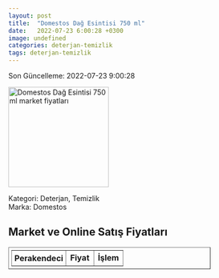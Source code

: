 ```yaml
---
layout: post
title:  "Domestos Dağ Esintisi 750 ml"
date:   2022-07-23 6:00:28 +0300
image: undefined
categories: deterjan-temizlik
tags: deterjan-temizlik
---
```


Son Güncelleme: 2022-07-23 9:00:28

<img src="undefined" width="200" alt="Domestos Dağ Esintisi 750 ml market fiyatları" />

Kategori: Deterjan, Temizlik
<br />
Marka: Domestos

<h2>Market ve Online Satış Fiyatları</h2>

<table border="1" style="padding: 5px;width:80%;">
  <tr>
    <td style="padding: 5px;"><strong>Perakendeci</strong></td>
    <td><strong>Fiyat</strong></td>
    <td><strong>İşlem</strong></td>
  </tr>
  
</table>
